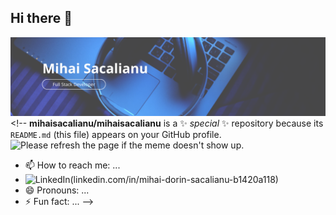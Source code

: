 ## Hi there 👋
![Header](banner.png)<!--
**mihaisacalianu/mihaisacalianu** is a ✨ _special_ ✨ repository because its `README.md` (this file) appears on your GitHub profile.
<img src='URL' title="Meme" alt="Please refresh the page if the meme doesn't show up.">

- 📫 How to reach me: ...
- ![LinkedIn](icons8-linkedin.svg)(linkedin.com/in/mihai-dorin-sacalianu-b1420a118)
- 😄 Pronouns: ...
- ⚡ Fun fact: ...
-->
